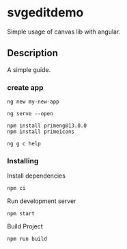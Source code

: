 


# svgeditdemo

Simple usage of canvas lib with angular.

## Description

A simple guide.


### create app

```
ng new my-new-app
```
```
ng serve --open
```

```
npm install primeng@13.0.0  
npm install primeicons
```

```
ng g c help
```
### Installing

Install dependencies
```
npm ci
```

Run development server
```
npm start

```

Build Project

```
npm run build
```